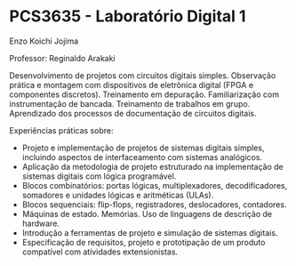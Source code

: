 # PCS3635 - Laboratório Digital 1

Enzo Koichi Jojima

Professor: Reginaldo Arakaki

Desenvolvimento de projetos com circuitos digitais simples. Observação prática e montagem com dispositivos de eletrônica digital (FPGA e componentes discretos). Treinamento em depuração. Familiarização com instrumentação de bancada. Treinamento de trabalhos em grupo. Aprendizado dos processos de documentação de circuitos digitais.

Experiências práticas sobre: 
- Projeto e implementação de projetos de sistemas digitais simples, incluindo aspectos de interfaceamento com sistemas analógicos. 
- Aplicação da metodologia de projeto estruturado na implementação de sistemas digitais com lógica programável. 
- Blocos combinatórios: portas lógicas, multiplexadores, decodificadores, somadores e unidades lógicas e aritméticas (ULAs). 
- Blocos sequenciais: flip-flops, registradores, deslocadores, contadores. 
- Máquinas de estado. Memórias. Uso de linguagens de descrição de hardware. 
- Introdução a ferramentas de projeto e simulação de sistemas digitais. 
- Especificação de requisitos, projeto e prototipação de um produto compatível com atividades extensionistas.